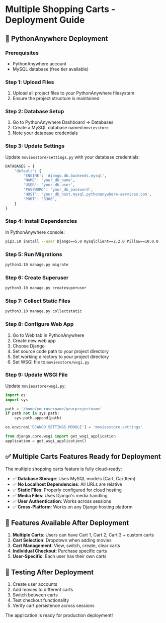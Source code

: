 # Multiple Shopping Carts - Deployment Guide

## 🚀 PythonAnywhere Deployment

### Prerequisites
- PythonAnywhere account
- MySQL database (free tier available)

### Step 1: Upload Files
1. Upload all project files to your PythonAnywhere filesystem
2. Ensure the project structure is maintained

### Step 2: Database Setup
1. Go to PythonAnywhere Dashboard → Databases
2. Create a MySQL database named `moviesstore`
3. Note your database credentials

### Step 3: Update Settings
Update `moviesstore/settings.py` with your database credentials:

```python
DATABASES = {
    "default": {
        'ENGINE': 'django.db.backends.mysql',
        'NAME': 'your_db_name',
        'USER': 'your_db_user',
        'PASSWORD': 'your_db_password',
        'HOST': 'your_db_host.mysql.pythonanywhere-services.com',
        'PORT': '3306',
    }
}
```

### Step 4: Install Dependencies
In PythonAnywhere console:
```bash
pip3.10 install --user Django==5.0 mysqlclient==2.2.0 Pillow==10.0.0
```

### Step 5: Run Migrations
```bash
python3.10 manage.py migrate
```

### Step 6: Create Superuser
```bash
python3.10 manage.py createsuperuser
```

### Step 7: Collect Static Files
```bash
python3.10 manage.py collectstatic
```

### Step 8: Configure Web App
1. Go to Web tab in PythonAnywhere
2. Create new web app
3. Choose Django
4. Set source code path to your project directory
5. Set working directory to your project directory
6. Set WSGI file to `moviesstore/wsgi.py`

### Step 9: Update WSGI File
Update `moviesstore/wsgi.py`:
```python
import os
import sys

path = '/home/yourusername/yourprojectname'
if path not in sys.path:
    sys.path.append(path)

os.environ['DJANGO_SETTINGS_MODULE'] = 'moviesstore.settings'

from django.core.wsgi import get_wsgi_application
application = get_wsgi_application()
```

## ✅ Multiple Carts Features Ready for Deployment

The multiple shopping carts feature is fully cloud-ready:

- ✅ **Database Storage**: Uses MySQL models (Cart, CartItem)
- ✅ **No Localhost Dependencies**: All URLs are relative
- ✅ **Static Files**: Properly configured for cloud hosting
- ✅ **Media Files**: Uses Django's media handling
- ✅ **User Authentication**: Works across sessions
- ✅ **Cross-Platform**: Works on any Django hosting platform

## 🎯 Features Available After Deployment

1. **Multiple Carts**: Users can have Cart 1, Cart 2, Cart 3 + custom carts
2. **Cart Selection**: Dropdown when adding movies
3. **Cart Management**: View, switch, create, clear carts
4. **Individual Checkout**: Purchase specific carts
5. **User-Specific**: Each user has their own carts

## 🔧 Testing After Deployment

1. Create user accounts
2. Add movies to different carts
3. Switch between carts
4. Test checkout functionality
5. Verify cart persistence across sessions

The application is ready for production deployment!
